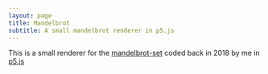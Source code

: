 ```yaml
---
layout: page
title: Mandelbrot
subtitle: A small mandelbrot renderer in p5.js
---
```

This is a small renderer for the [mandelbrot-set](https://en.wikipedia.org/wiki/Mandelbrot_set) coded back in 2018 by me in [p5.js](https://p5js.org/)  

<iframe src="https://editor.p5js.org/BlackPhoenix/embed/MJYCklzaQ" width="1000" height="600></iframe>  
                                                                                        
\n
\n
\n
\n
\n
\n
\n
\n
\n
\n
